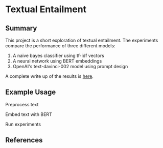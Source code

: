 # Textual Entailment

## Summary

This project is a short exploration of textual entailment. The experiments compare the performance of three different models:
1. A naive bayes classifier using tf-idf vectors
2. A neural network using BERT embeddings
3. OpenAI's text-davinci-002 model using prompt design

A complete write up of the results is [here]().

## Example Usage

Preprocess text

Embed text with BERT

Run experiments

## References

